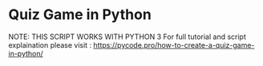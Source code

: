 # Quiz Game in Python
NOTE: THIS SCRIPT WORKS WITH PYTHON 3 
For full tutorial and script explaination please visit : https://pycode.pro/how-to-create-a-quiz-game-in-python/

